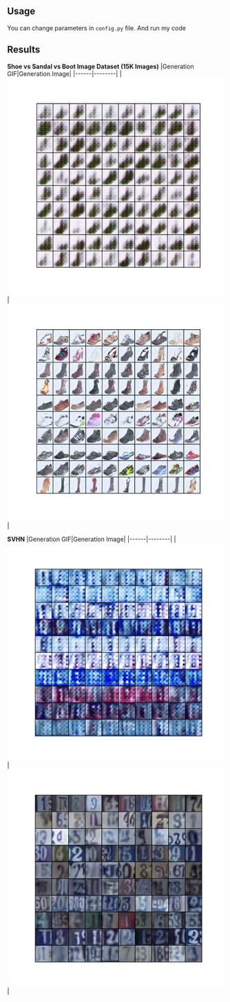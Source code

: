 ## Usage
You can change parameters in ``config.py`` file. And run my code  

## Results

**Shoe vs Sandal vs Boot Image Dataset (15K Images)**
|Generation GIF|Generation Image|
|------|--------|
|<img src='https://github.com/cjfghk5697/Paper_Implementation/blob/main/GAN/InfoGAN/results/Shoe%20vs%20Sandal%20vs%20Boot%20Image%20Dataset/results.gif' alt="results.gif"/>|<img src='https://github.com/cjfghk5697/Paper_Implementation/blob/main/GAN/InfoGAN/results/Shoe%20vs%20Sandal%20vs%20Boot%20Image%20Dataset/7.png' alt="results.gif"/>|

**SVHN**
|Generation GIF|Generation Image|
|------|--------|
|<img src='https://github.com/cjfghk5697/Paper_Implementation/blob/main/GAN/InfoGAN/results/SVHN_results/test.gif' alt="results.gif"/>|<img src='https://github.com/cjfghk5697/Paper_Implementation/blob/main/GAN/InfoGAN/results/SVHN_results/3.png' alt="results.gif"/>|
